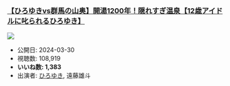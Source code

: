 ### [【ひろゆきvs群馬の山奥】開湯1200年！隠れすぎ温泉【12歳アイドルに叱られるひろゆき】](https://www.youtube.com/watch?v=rNM45dsUU4Q)
[![](https://img.youtube.com/vi/rNM45dsUU4Q/sddefault.jpg)](https://www.youtube.com/watch?v=rNM45dsUU4Q)
-   公開日: 2024-03-30
-   視聴数: 108,919
-   **いいね数: 1,383**
-   出演者: [ひろゆき](/rehacq_fan/people/ひろゆき "wikilink"), 遠藤雄斗
